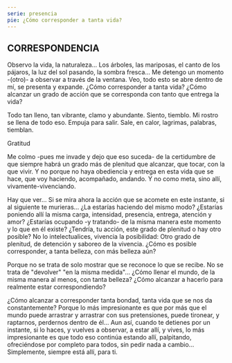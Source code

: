 ```yaml
---
serie: presencia
pie: ¿Cómo corresponder a tanta vida?
---
```


## CORRESPONDENCIA

Observo la vida, la naturaleza…
Los árboles, las mariposas, el canto de los pájaros, la luz del sol pasando, la sombra fresca… Me detengo un momento -(otro)- a observar a través de la ventana.
Veo, todo esto se abre dentro de mí, se presenta y expande.
¿Cómo corresponder a tanta vida?
¿Cómo alcanzar un grado de acción que se corresponda con tanto que entrega la vida?

Todo tan lleno, tan vibrante, clamo y abundante.
Siento, tiemblo. Mi rostro se llena de todo eso. Empuja para salir. Sale, en calor, lagrimas, palabras, tiemblan.

Gratitud

Me colmo -pues me invade y dejo que eso suceda- de la certidumbre de que siempre habrá un grado más de plenitud que alcanzar, que tocar, con la que vivir.
Y no porque no haya obediencia y entrega en esta vida que se hace, que voy haciendo, acompañado, andando.
Y no como meta, sino allí, vivamente-vivenciando.

Hay que ver…
Si se mira ahora la acción que se acomete en este instante, si al siguiente te murieras…
¿La estarías haciendo del mismo modo?
¿Estarías poniendo allí la misma carga, intensidad, presencia, entrega, atención y amor?
¿Estarías ocupando -y tratando- de la misma manera este momento y lo que en él existe?
¿Tendría, tu acción, este grado de plenitud o hay otro posible?
No lo intelectualices, vivencia la posibilidad:
Otro grado de plenitud, de detención y saboreo de la vivencia.
¿Cómo es posible corresponder, a tanta belleza, con más belleza aún?

Porque no se trata de solo mostrar que se reconoce lo que se recibe.
No se trata de "devolver" "en la misma medida"…
¿Cómo llenar el mundo, de la misma manera al menos, con tanta belleza?
¿Cómo alcanzar a hacerlo para realmente estar correspondiendo?

¿Cómo alcanzar a corresponder tanta bondad, tanta vida que se nos da constantemente?
Porque lo más impresionante es que por más que el mundo puede arrastrar y arrastrar con sus pretensiones, puede tironear, y raptarnos, perdernos dentro de él…
Aun así, cuando te detienes por un instante, si lo haces, y vuelves a observar, a estar allí, y vives, lo más impresionante es que todo eso continúa estando allí, palpitando, ofreciéndose por completo para todos, sin pedir nada a cambio…
Simplemente, siempre está allí, para ti.
